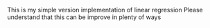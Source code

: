 This is my simple version implementation of linear regression
Please understand that this can be improve in plenty of ways